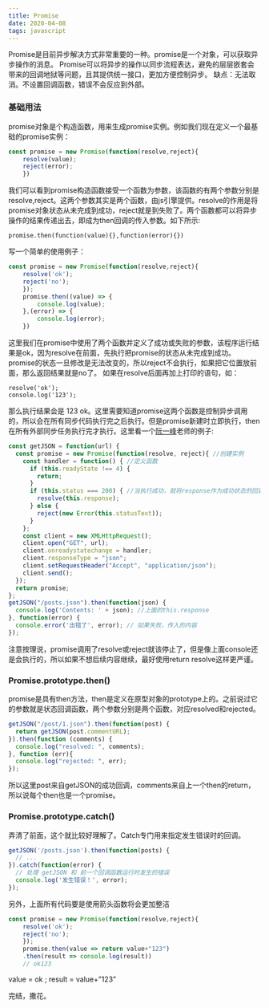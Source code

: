 ```yaml
---
title: Promise
date: 2020-04-08
tags: javascript
---
```


Promise是目前异步解决方式非常重要的一种。promise是一个对象，可以获取异步操作的消息。
Promise可以将异步的操作以同步流程表达，避免的层层嵌套会带来的回调地狱等问题，且其提供统一接口，更加方便控制异步。
缺点：无法取消。不设置回调函数，错误不会反应到外部。
### 基础用法

promise对象是个构造函数，用来生成promise实例。例如我们现在定义一个最基础的promise实例：
```javascript
const promise = new Promise(function(resolve,reject){
	resolve(value);
	reject(error);
	})
```
我们可以看到promise构造函数接受一个函数为参数，该函数的有两个参数分别是resolve,reject。这两个参数其实是两个函数，由js引擎提供。resolve的作用是将promise对象状态从未完成到成功，reject就是到失败了。两个函数都可以将异步操作的结果传递出去，即成为then回调的传入参数。如下所示:
```
promise.then(function(value){},function(error){})
```
写一个简单的使用例子：

```javascript
const promise = new Promise(function(resolve,reject){
	resolve('ok');
	reject('no');
	});
	promise.then((value) => {
		console.log(value);
	},(error) => {
		console.log(error);
	})
```
这里我们在promise中使用了两个函数并定义了成功或失败的参数，该程序运行结果是ok，因为resolve在前面，先执行把promise的状态从未完成到成功。promise的状态一旦修改是无法改变的，所以reject不会执行，如果把它位置放前面，那么返回结果就是no了。
如果在resolve后面再加上打印的语句，如：
```
resolve('ok');
console.log('123');
```
那么执行结果会是 123 ok。这里需要知道promise这两个函数是控制异步调用的，所以会在所有同步代码执行完之后执行。但是promise新建时立即执行，then在所有外部同步任务执行完才执行。这里看一个[阮一峰](https://es6.ruanyifeng.com/#docs/promise)老师的例子:
```javascript
const getJSON = function(url) {
  const promise = new Promise(function(resolve, reject){ //创建实例
    const handler = function() { //定义函数
      if (this.readyState !== 4) {
        return;
      }
      if (this.status === 200) { //当执行成功，就将response作为成功状态的回调函数的参数传出去。然后在第一个then中的value就会是它，这段代码对应值是下面的json
        resolve(this.response);
      } else {
        reject(new Error(this.statusText));
      }
    };
    const client = new XMLHttpRequest();
    client.open("GET", url);
    client.onreadystatechange = handler;
    client.responseType = "json";
    client.setRequestHeader("Accept", "application/json");
    client.send();
  });
  return promise;
};
getJSON("/posts.json").then(function(json) {
  console.log('Contents: ' + json); //上面的this.response
}, function(error) {
  console.error('出错了', error); // 如果失败，传入的内容
});
```
注意按理说，promise调用了resolve或reject就该停止了，但是像上面console还是会执行的，所以如果不想后续内容继续，最好使用return resolve这样更严谨。

### Promise.prototype.then()
promise是具有then方法，then是定义在原型对象的prototype上的。之前说过它的参数就是状态回调函数，两个参数分别是两个函数，对应resolved和rejected。
```javascript
getJSON("/post/1.json").then(function(post) {
  return getJSON(post.commentURL);
}).then(function (comments) {
  console.log("resolved: ", comments);
}, function (err){
  console.log("rejected: ", err);
});
```
所以这里post来自getJSON的成功回调，comments来自上一个then的return，所以说每个then也是一个promise。

### Promise.prototype.catch()
弄清了前面，这个就比较好理解了。Catch专门用来指定发生错误时的回调。

```javascript
getJSON('/posts.json').then(function(posts) {
  // ...
}).catch(function(error) {
  // 处理 getJSON 和 前一个回调函数运行时发生的错误
  console.log('发生错误！', error);
});
```
另外，上面所有代码要是使用箭头函数将会更加整洁

```javascript
const promise = new Promise(function(resolve,reject){
	resolve('ok');
	reject('no');
	});
	promise.then(value => return value+"123")
	.then(result => console.log(result))
	// ok123
```
value = ok ; result = value+”123”

完结，撒花。